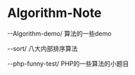 # Algorithm-Note


--Algorithm-demo/  算法的一些demo

--sort/  八大内部排序算法

--php-funny-test/  PHP的一些算法的小题目
